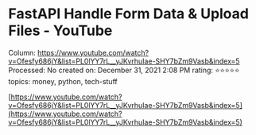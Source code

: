 # FastAPI Handle Form Data & Upload Files - YouTube

Column: https://www.youtube.com/watch?v=Ofesfy686jY&list=PL0lYY7rL__yJKvrhuIae-SHY7bZm9Vasb&index=5
Processed: No
created on: December 31, 2021 2:08 PM
rating: ⭐⭐⭐⭐⭐
topics: money, python, tech-stuff

[https://www.youtube.com/watch?v=Ofesfy686jY&list=PL0lYY7rL__yJKvrhuIae-SHY7bZm9Vasb&index=5](https://www.youtube.com/watch?v=Ofesfy686jY&list=PL0lYY7rL__yJKvrhuIae-SHY7bZm9Vasb&index=5)